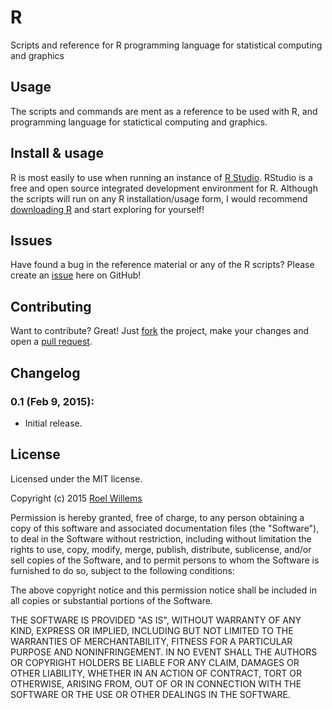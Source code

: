 # R
Scripts and reference for R programming language for statistical computing and graphics

## Usage
The scripts and commands are ment as a reference to be used with R, and programming language for statictical computing and graphics.

## Install & usage
R is most easily to use when running an instance of [R Studio][1]. RStudio is a free and open source integrated development environment for R. Although the scripts will run on any R installation/usage form, I would recommend [downloading R][2] and start exploring for yourself!

## Issues
Have found a bug in the reference material or any of the R scripts? Please create an [issue][3] here on GitHub!

## Contributing
Want to contribute? Great! Just [fork][4] the project, make your changes and open a [pull request][5].

## Changelog
### 0.1 (Feb 9, 2015):
 * Initial release.

## License
Licensed under the MIT license.

Copyright (c) 2015 [Roel Willems][6]

Permission is hereby granted, free of charge, to any person obtaining a copy
of this software and associated documentation files (the "Software"), to deal
in the Software without restriction, including without limitation the rights
to use, copy, modify, merge, publish, distribute, sublicense, and/or sell
copies of the Software, and to permit persons to whom the Software is
furnished to do so, subject to the following conditions:

The above copyright notice and this permission notice shall be included in
all copies or substantial portions of the Software.

THE SOFTWARE IS PROVIDED "AS IS", WITHOUT WARRANTY OF ANY KIND, EXPRESS OR
IMPLIED, INCLUDING BUT NOT LIMITED TO THE WARRANTIES OF MERCHANTABILITY,
FITNESS FOR A PARTICULAR PURPOSE AND NONINFRINGEMENT. IN NO EVENT SHALL THE
AUTHORS OR COPYRIGHT HOLDERS BE LIABLE FOR ANY CLAIM, DAMAGES OR OTHER
LIABILITY, WHETHER IN AN ACTION OF CONTRACT, TORT OR OTHERWISE, ARISING FROM,
OUT OF OR IN CONNECTION WITH THE SOFTWARE OR THE USE OR OTHER DEALINGS IN
THE SOFTWARE.

[1]: http://www.rstudio.com/
[2]: http://www.rstudio.com/products/RStudio/
[3]: https://github.com/roelwillems/R/issues
[4]: https://github.com/roelwillems/R/fork
[5]: https://github.com/roelwillems/R/pulls
[6]: http://www.roelwillems.com

